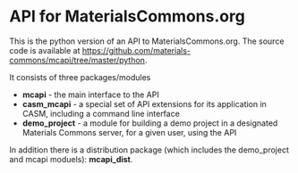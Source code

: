 API for MaterialsCommons.org
============================

This is the python version of an API to MaterialsCommons.org. 
The source code is available at 
https://github.com/materials-commons/mcapi/tree/master/python.

It consists of three packages/modules
* **mcapi** - the main interface to the API
* **casm_mcapi** - a special set of API extensions for its application
 in CASM, including a command line interface
* **demo_project** - a module for building a demo project in a designated 
 Materials Commons server, for a given user, using the API
 
In addition there is a distribution package (which includes 
the demo_project and mcapi moduels): **mcapi_dist**.